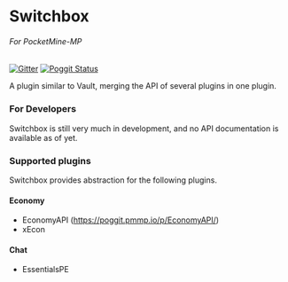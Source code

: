 Switchbox 
=====
###### For PocketMine-MP
[![Gitter](https://badges.gitter.im/Join%20Chat.svg)](https://gitter.im/LegendOfMCPE/Vault?utm_source=badge&utm_medium=badge&utm_campaign=pr-badge&utm_content=badge) [![Poggit Status](https://poggit.pmmp.io/ci.shield/LegendOfMCPE/Switchbox/Switchbox)](https://poggit.pmmp.io/ci/LegendOfMcpe/Switchbox)

A plugin similar to Vault, merging the API of several plugins in one plugin.

### For Developers
Switchbox is still very much in development, and no API documentation is available as of yet. 

### Supported plugins
Switchbox provides abstraction for the following plugins.  
  
#### Economy
* EconomyAPI (https://poggit.pmmp.io/p/EconomyAPI/)  
* xEcon

#### Chat
* EssentialsPE

